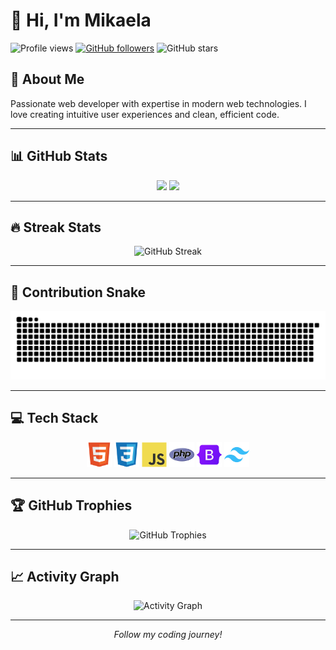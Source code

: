 # 👋 Hi, I'm Mikaela

![Profile views](https://komarev.com/ghpvc/?username=Mikaelazzz&style=for-the-badge&color=brightgreen)
[![GitHub followers](https://img.shields.io/github/followers/Mikaelazzz?style=for-the-badge&color=blue)](https://github.com/Mikaelazzz)
![GitHub stars](https://img.shields.io/github/stars/Mikaelazzz?style=for-the-badge&color=yellow)

## 🚀 About Me 
Passionate web developer with expertise in modern web technologies. I love creating intuitive user experiences and clean, efficient code.

---

## 📊 GitHub Stats

<div align="center">
  <img height="180em" src="https://github-readme-stats.vercel.app/api?username=Mikaelazzz&show_icons=true&theme=synthwave&include_all_commits=true&count_private=true"/>
  <img height="180em" src="https://github-readme-stats.vercel.app/api/top-langs/?username=Mikaelazzz&layout=compact&theme=radical&langs_count=8"/>
</div>

---

## 🔥 Streak Stats
<div align="center">
  <img src="https://github-readme-streak-stats.herokuapp.com/?user=Mikaelazzz&theme=radical&hide_border=true&locale=id&date_format=j%20M%5B%20Y%5D&fire=D20000&background=45%2CA10F0F%2C2E14C7&stroke=FFDF1B&border=EB0000&ring=D20000" alt="GitHub Streak" />
</div>

---

## 🐍 Contribution Snake
<div align="center">
  <img src="https://raw.githubusercontent.com/Mikaelazzz/Mikaelazzz/output/github-contribution-grid-snake-dark.svg?palette=github-dark" alt="Snake animation" />
</div>

---

## 💻 Tech Stack
<div align="center">
  <img src="https://raw.githubusercontent.com/devicons/devicon/master/icons/html5/html5-original.svg" alt="html5" width="40" height="40" />
  <img src="https://raw.githubusercontent.com/devicons/devicon/master/icons/css3/css3-original.svg" alt="css3" width="40" height="40" />
  <img src="https://raw.githubusercontent.com/devicons/devicon/master/icons/javascript/javascript-original.svg" alt="javascript" width="40" height="40" />
  <img src="https://raw.githubusercontent.com/devicons/devicon/master/icons/php/php-original.svg" alt="php" width="40" height="40" />
  <img src="https://raw.githubusercontent.com/devicons/devicon/master/icons/bootstrap/bootstrap-original.svg" alt="bootstrap" width="40" height="40" />
  <img src="https://raw.githubusercontent.com/devicons/devicon/master/icons/tailwindcss/tailwindcss-original.svg" alt="tailwindcss" width="40" height="40" />
</div>

---

## 🏆 GitHub Trophies
<div align="center">
  <img src="https://github-profile-trophy.vercel.app/?username=Mikaelazzz&theme=radical&no-frame=true&row=1&column=7" alt="GitHub Trophies" />
</div>

---

## 📈 Activity Graph
<div align="center">
  <img src="https://github-readme-activity-graph.vercel.app/graph?username=Mikaelazzz&theme=react-dark&hide_border=true" alt="Activity Graph" />
</div>

---

<div align="center">
  <i>Follow my coding journey!</i>
</div>
